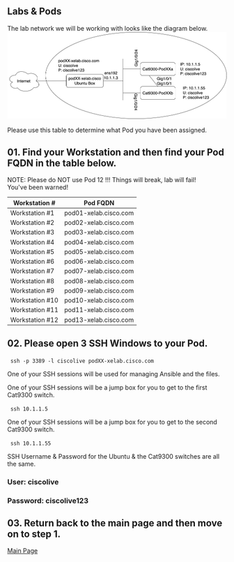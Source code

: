 ## Labs & Pods

The lab network we will be working with looks like the diagram below. 
<img src="/images/network-diagram.png" alt="DEVWKS-2008 Network Diagram" width=600>

Please use this table to determine what Pod you have been assigned. 

## 01. Find your Workstation and then find your Pod FQDN in the table below. 

NOTE: Please do NOT use Pod 12 !!! 
Things will break, lab will fail!  
You've been warned! 

| Workstation #  | Pod FQDN  |
| -------------- | ----------- |
| Workstation #1  | pod01-xelab.cisco.com   |
| Workstation #2  | pod02-xelab.cisco.com   |
| Workstation #3  | pod03-xelab.cisco.com   |
| Workstation #4  | pod04-xelab.cisco.com   |
| Workstation #5  | pod05-xelab.cisco.com   |
| Workstation #6  | pod06-xelab.cisco.com   |
| Workstation #7  | pod07-xelab.cisco.com   |
| Workstation #8  | pod08-xelab.cisco.com   |
| Workstation #9  | pod09-xelab.cisco.com   |
| Workstation #10  | pod10-xelab.cisco.com   |
| Workstation #11  | pod11-xelab.cisco.com   |
| Workstation #12  | pod13-xelab.cisco.com   |



## 02. Please open 3 SSH Windows to  your Pod. 

<code> ssh -p 3389 -l ciscolive podXX-xelab.cisco.com </code>

One of your SSH sessions will be used for managing Ansible and the files. 

One of your SSH sessions will be a jump box for you to get to the first Cat9300 switch. 

<code> ssh 10.1.1.5 </code>

One of your SSH sessions will be a jump box for you to get to the second Cat9300 switch.

<code> ssh 10.1.1.55 </code>

SSH Username & Password for the Ubuntu & the Cat9300 switches are all the same.

### User: ciscolive

### Password: ciscolive123


## 03. Return back to the main page and then move on to step 1. 

[Main Page](/README.md)




